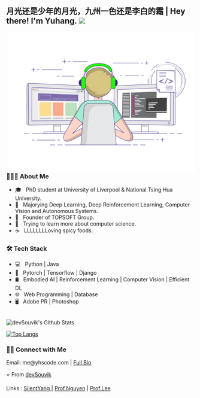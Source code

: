 <h2>月光还是少年的月光，九州一色还是李白的霜 | Hey there! I'm Yuhang. <img src="https://github.com/souvikguria98/souvikguria98/blob/master/Hi.gif" width="25"></h2>
<img align="right" alt="GIF" src="https://raw.githubusercontent.com/devSouvik/devSouvik/master/gif3.gif" width="500"/>

<h3> 👨🏻‍💻 About Me </h3>

- 🎓 &nbsp; PhD student at University of Liverpool & National Tsing Hua University.
- 🤔 &nbsp; Majorying Deep Learning, Deep Reinforcement Learning, Computer Vision and Autonomous Systems.
- 💼 &nbsp; Founder of TOPSOFT Group.
- 🌱 &nbsp; Trying to learn more about computer science.
- ☕ &nbsp; LLLLLLLLoving spicy foods.

<h3>🛠 Tech Stack</h3>

- 💻 &nbsp; Python | Java 
- 🔧 &nbsp; Pytorch | Tensorflow  | Django
- 🛢 &nbsp; Embodied AI | Reinforcement Learning | Computer Vision | Efficient DL
- 🌐 &nbsp; Web Programming | Database
- 🖥 &nbsp; Adobe PR | Photoshop 

<br>

<img align="center" src="https://github-readme-stats.vercel.app/api?username=HuskyKingdom&include_all_commits=true&count_private=true&show_icons=true&line_height=20&title_color=7A7ADB&icon_color=2234AE&text_color=D3D3D3&bg_color=0,000000,130F40" alt="devSouvik's Github Stats">

</br>

[![Top Langs](https://github-readme-stats.vercel.app/api/top-langs/?username=HuskyKingdom&layout=compact&text_color=daf7dc&bg_color=151515)](https://github.com/devSouvik/github-readme-stats)


<h3> 🤝🏻 Connect with Me </h3>

<p align="center">
<p> Email: me@yhscode.com | <a href="https://yhscode.com/"> Full Bio </a> </p>
</p>

⭐️ From [devSouvik](https://github.com/devSouvik) 

Links : <a href="https://github.com/568875138"> SilentYang </a> | [Prof.Nguyen](https://www.csc.liv.ac.uk/~anguyen/) | [Prof.Lee](https://github.com/chunyilee)
